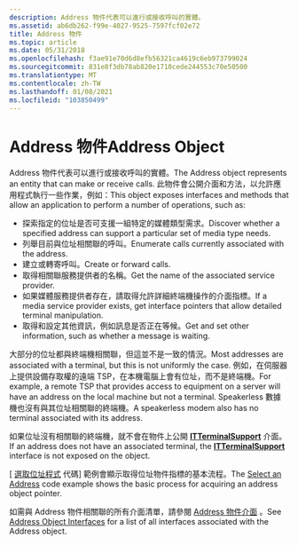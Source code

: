 ```yaml
---
description: Address 物件代表可以進行或接收呼叫的實體。
ms.assetid: ab6db262-f99e-4027-9525-7597fcf02e72
title: Address 物件
ms.topic: article
ms.date: 05/31/2018
ms.openlocfilehash: f3ae91e70d6d8efb56321ca4619c6eb973799024
ms.sourcegitcommit: 831e8f3db78ab820e1710cede244553c70e50500
ms.translationtype: MT
ms.contentlocale: zh-TW
ms.lasthandoff: 01/08/2021
ms.locfileid: "103850499"
---
```

# <a name="address-object"></a><span data-ttu-id="8c2bb-103">Address 物件</span><span class="sxs-lookup"><span data-stu-id="8c2bb-103">Address Object</span></span>

<span data-ttu-id="8c2bb-104">Address 物件代表可以進行或接收呼叫的實體。</span><span class="sxs-lookup"><span data-stu-id="8c2bb-104">The Address object represents an entity that can make or receive calls.</span></span> <span data-ttu-id="8c2bb-105">此物件會公開介面和方法，以允許應用程式執行一些作業，例如：</span><span class="sxs-lookup"><span data-stu-id="8c2bb-105">This object exposes interfaces and methods that allow an application to perform a number of operations, such as:</span></span>

-   <span data-ttu-id="8c2bb-106">探索指定的位址是否可支援一組特定的媒體類型需求。</span><span class="sxs-lookup"><span data-stu-id="8c2bb-106">Discover whether a specified address can support a particular set of media type needs.</span></span>
-   <span data-ttu-id="8c2bb-107">列舉目前與位址相關聯的呼叫。</span><span class="sxs-lookup"><span data-stu-id="8c2bb-107">Enumerate calls currently associated with the address.</span></span>
-   <span data-ttu-id="8c2bb-108">建立或轉寄呼叫。</span><span class="sxs-lookup"><span data-stu-id="8c2bb-108">Create or forward calls.</span></span>
-   <span data-ttu-id="8c2bb-109">取得相關聯服務提供者的名稱。</span><span class="sxs-lookup"><span data-stu-id="8c2bb-109">Get the name of the associated service provider.</span></span>
-   <span data-ttu-id="8c2bb-110">如果媒體服務提供者存在，請取得允許詳細終端機操作的介面指標。</span><span class="sxs-lookup"><span data-stu-id="8c2bb-110">If a media service provider exists, get interface pointers that allow detailed terminal manipulation.</span></span>
-   <span data-ttu-id="8c2bb-111">取得和設定其他資訊，例如訊息是否正在等候。</span><span class="sxs-lookup"><span data-stu-id="8c2bb-111">Get and set other information, such as whether a message is waiting.</span></span>

<span data-ttu-id="8c2bb-112">大部分的位址都與終端機相關聯，但這並不是一致的情況。</span><span class="sxs-lookup"><span data-stu-id="8c2bb-112">Most addresses are associated with a terminal, but this is not uniformly the case.</span></span> <span data-ttu-id="8c2bb-113">例如，在伺服器上提供設備存取權的遠端 TSP，在本機電腦上會有位址，而不是終端機。</span><span class="sxs-lookup"><span data-stu-id="8c2bb-113">For example, a remote TSP that provides access to equipment on a server will have an address on the local machine but not a terminal.</span></span> <span data-ttu-id="8c2bb-114">Speakerless 數據機也沒有與其位址相關聯的終端機。</span><span class="sxs-lookup"><span data-stu-id="8c2bb-114">A speakerless modem also has no terminal associated with its address.</span></span>

<span data-ttu-id="8c2bb-115">如果位址沒有相關聯的終端機，就不會在物件上公開 [**ITTerminalSupport**](/windows/win32/api/tapi3if/nn-tapi3if-itterminalsupport) 介面。</span><span class="sxs-lookup"><span data-stu-id="8c2bb-115">If an address does not have an associated terminal, the [**ITTerminalSupport**](/windows/win32/api/tapi3if/nn-tapi3if-itterminalsupport) interface is not exposed on the object.</span></span>

<span data-ttu-id="8c2bb-116">[ [選取位址程式](select-an-address.md) 代碼] 範例會顯示取得位址物件指標的基本流程。</span><span class="sxs-lookup"><span data-stu-id="8c2bb-116">The [Select an Address](select-an-address.md) code example shows the basic process for acquiring an address object pointer.</span></span>

<span data-ttu-id="8c2bb-117">如需與 Address 物件相關聯的所有介面清單，請參閱 [Address 物件介面](address-object-interfaces.md) 。</span><span class="sxs-lookup"><span data-stu-id="8c2bb-117">See [Address Object Interfaces](address-object-interfaces.md) for a list of all interfaces associated with the Address object.</span></span>

 

 
